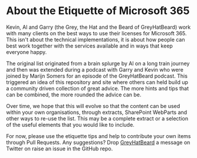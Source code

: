 # About the Etiquette of Microsoft 365

Kevin, Al and Garry (the Grey, the Hat and the Beard of GreyHatBeard) work with many clients on the best ways to use their licenses for Microsoft 365. This isn't about the technical implementations, it is about how people can best work together with the services available and in ways that keep everyone happy.

The original list originated from a brain splurge by Al on a long train journey and then was extended during a podcast with Garry and Kevin who were joined by Marijn Somers for an episode of the GreyHatBeard podcast. This triggered an idea of this repository and site where others can held build up a community driven collection of great advice. The more hints and tips that can be combined, the more rounded the advice can be.

Over time, we hope that this will evolve so that the content can be used within your own organisations, through extracts, SharePoint WebParts and other ways to re-use the list. This may be a complete extract or a selection of the useful elements that you would like to include.

For now, please use the etiquette tips and help to contribute your own items through Pull Requests. Any suggestions? Drop [GreyHatBeard](https://www.twitter.com) a message on Twitter on raise an issue in the GitHub repo.